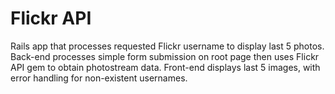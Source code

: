# Flickr API

Rails app that processes requested Flickr username to display last 5 photos. Back-end processes simple form submission on root page then uses Flickr API gem to obtain photostream data. Front-end displays last 5 images, with error handling for non-existent usernames.
